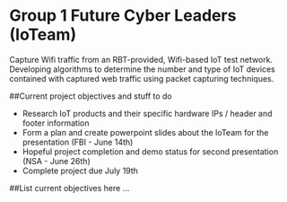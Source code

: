 # Group 1 Future Cyber Leaders (IoTeam)
Capture Wifi traffic from an RBT-provided, Wifi-based IoT test network. Developing algorithms to determine the number and type of IoT devices contained with captured web traffic using packet capturing techniques.

##Current project objectives and stuff to do
- Research IoT products and their specific hardware IPs / header and footer information
- Form a plan and create powerpoint slides about the IoTeam for the presentation (FBI - June 14th)
- Hopeful project completion and demo status for second presentation (NSA - June 26th)
- Complete project due July 19th

##List current objectives here ...
